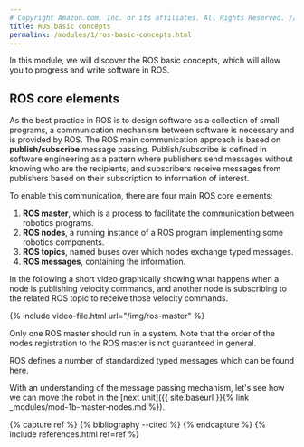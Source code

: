 ```yaml
---
# Copyright Amazon.com, Inc. or its affiliates. All Rights Reserved. // SPDX-License-Identifier: CC-BY-SA-4.0
title: ROS basic concepts
permalink: /modules/1/ros-basic-concepts.html
---
```


In this module, we will discover the ROS basic concepts, which will allow you to progress and write software in ROS.


## ROS core elements
As the best practice in ROS is to design software as a collection of small programs, a communication mechanism between software is necessary and is provided by ROS. The ROS main communication approach is based on **publish/subscribe** message passing. Publish/subscribe is defined in software engineering as a pattern where publishers send messages without knowing who are the recipients; and subscribers receive messages from publishers based on their subscription to information of interest.

To enable this communication, there are four main ROS core elements:
1. **ROS master**, which is a process to facilitate the communication between robotics programs.
2. **ROS nodes**, a running instance of a ROS program implementing some robotics components.
3. **ROS topics**, named buses over which nodes exchange typed messages.
4. **ROS messages**, containing the information.

In the following a short video graphically showing what happens when a node is publishing velocity commands, and another node is subscribing to the related ROS topic to receive those velocity commands.

{% include video-file.html url="/img/ros-master" %}

Only one ROS master should run in a system. Note that the order of the nodes registration to the ROS master is not guaranteed in general.

ROS defines a number of standardized typed messages which can be found [here](http://wiki.ros.org/common_msgs).

With an understanding of the message passing mechanism, let's see how we can move the robot in the [next unit]({{ site.baseurl }}{% link _modules/mod-1b-master-nodes.md %}).


{% capture ref %}
{% bibliography --cited %}
{% endcapture %}
{% include references.html ref=ref %}
